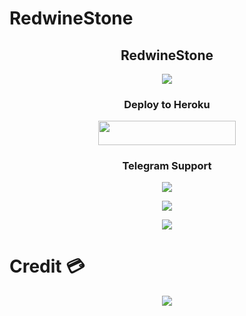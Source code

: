 # RedwineStone

<h2 align="center">
    RedwineStone
</h2>

<p align="center">
  <img src="https://graph.org//file/a13e4c752de41e430da5d.jpg">
</p>



<h3 align="center">
    Deploy to Heroku
</h3>

<p align="center"><a href="https://dashboard.heroku.com/new?template=https://github.com/the-stonex/RedwineStone"> <img src="https://img.shields.io/badge/Deploy%20On%20Heroku-black?style=for-the-badge&logo=heroku" width="220" height="38.45"/></a></p>


<h3 align="center">
    Telegram Support 
</h3>

<p align="center">
<a href="https://t.me/+mh-rd8OnnC8zNDc1"><img src="https://img.shields.io/badge/-Support%20Group-blue.svg?style=for-the-badge&logo=Telegram"></a>
</p>

<p align="center">
<a href="https://t.me/+25ycpMEBd7QwMzg1"><img src="https://img.shields.io/badge/-Support%20Channel-blue.svg?style=for-the-badge&logo=Telegram"></a>
</p>

<p align="center">
<a href="https://telegram.me/Red_Wine_Op"><img src="https://img.shields.io/badge/-Chatting%20Group-blue.svg?style=for-the-badge&logo=Telegram"></a>
</p>


# Credit 💳
<p align="center">
<a href="https://telegram.me/Kalakar_Sangram"><img src="https://img.shields.io/badge/-Creator%20-blue.svg?style=for-the-badge&logo=Telegram"></a>
</p>
